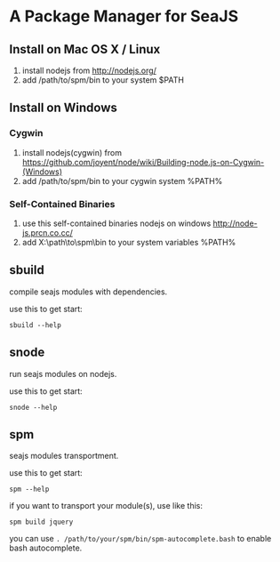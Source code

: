 A Package Manager for SeaJS
===========================

Install on Mac OS X / Linux
---------------------------

 1. install nodejs from http://nodejs.org/
 2. add /path/to/spm/bin to your system $PATH

Install on Windows
-------------------

### Cygwin ###

 1. install nodejs(cygwin) from https://github.com/joyent/node/wiki/Building-node.js-on-Cygwin-(Windows)
 2. add /path/to/spm/bin to your cygwin system %PATH%

### Self-Contained Binaries ###

 1. use this self-contained binaries nodejs on windows http://node-js.prcn.co.cc/
 2. add X:\path\to\spm\bin to your system variables %PATH%

sbuild
------

compile seajs modules with dependencies.

use this to get start:

    sbuild --help

snode
-----

run seajs modules on nodejs.

use this to get start:

    snode --help

spm
---

seajs modules transportment.

use this to get start:

    spm --help

if you want to transport your module(s), use like this:

    spm build jquery

you can use `. /path/to/your/spm/bin/spm-autocomplete.bash` to enable bash autocomplete.
